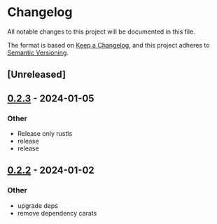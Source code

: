 # Changelog
All notable changes to this project will be documented in this file.

The format is based on [Keep a Changelog](https://keepachangelog.com/en/1.0.0/),
and this project adheres to [Semantic Versioning](https://semver.org/spec/v2.0.0.html).

## [Unreleased]

## [0.2.3](https://github.com/trillium-rs/trillium/compare/trillium-caching-headers-v0.2.2...trillium-caching-headers-v0.2.3) - 2024-01-05

### Other
- Release only rustls
- release
- release

## [0.2.2](https://github.com/trillium-rs/trillium/compare/trillium-caching-headers-v0.2.1...trillium-caching-headers-v0.2.2) - 2024-01-02

### Other
- upgrade deps
- remove dependency carats

